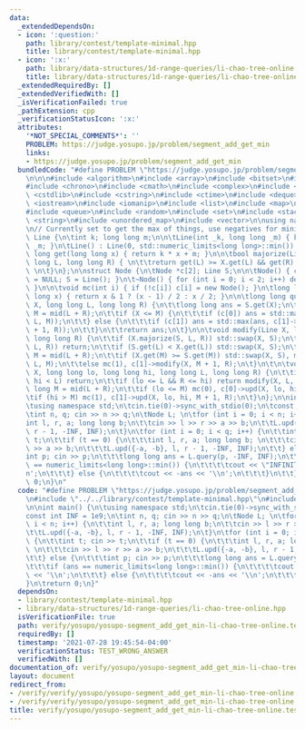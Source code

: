 ```yaml
---
data:
  _extendedDependsOn:
  - icon: ':question:'
    path: library/contest/template-minimal.hpp
    title: library/contest/template-minimal.hpp
  - icon: ':x:'
    path: library/data-structures/1d-range-queries/li-chao-tree-online.hpp
    title: library/data-structures/1d-range-queries/li-chao-tree-online.hpp
  _extendedRequiredBy: []
  _extendedVerifiedWith: []
  _isVerificationFailed: true
  _pathExtension: cpp
  _verificationStatusIcon: ':x:'
  attributes:
    '*NOT_SPECIAL_COMMENTS*': ''
    PROBLEM: https://judge.yosupo.jp/problem/segment_add_get_min
    links:
    - https://judge.yosupo.jp/problem/segment_add_get_min
  bundledCode: "#define PROBLEM \"https://judge.yosupo.jp/problem/segment_add_get_min\"\
    \n\n\n#include <algorithm>\n#include <array>\n#include <bitset>\n#include <cassert>\n\
    #include <chrono>\n#include <cmath>\n#include <complex>\n#include <cstdio>\n#include\
    \ <cstdlib>\n#include <cstring>\n#include <ctime>\n#include <deque>\n#include\
    \ <iostream>\n#include <iomanip>\n#include <list>\n#include <map>\n#include <numeric>\n\
    #include <queue>\n#include <random>\n#include <set>\n#include <stack>\n#include\
    \ <string>\n#include <unordered_map>\n#include <vector>\n\nusing namespace std;\n\
    \n// Currently set to get the max of things, use negatives for minimum\n\nstruct\
    \ Line {\n\tint k; long long m;\n\n\tLine(int _k, long long _m) { k = _k, m =\
    \ _m; }\n\tLine() : Line(0, std::numeric_limits<long long>::min()) { }\n\n\tlong\
    \ long get(long long x) { return k * x + m; }\n\n\tbool majorize(Line X, long\
    \ long L, long long R) { \n\t\treturn get(L) >= X.get(L) && get(R) >= X.get(R);\
    \ \n\t}\n};\n\nstruct Node {\n\tNode *c[2]; Line S;\n\n\tNode() { c[0] = c[1]\
    \ = NULL; S = Line(); }\n\t~Node() { for (int i = 0; i < 2; i++) delete c[i];\
    \ }\n\n\tvoid mc(int i) { if (!c[i]) c[i] = new Node(); }\n\tlong long mid(long\
    \ long x) { return x & 1 ? (x - 1) / 2 : x / 2; }\n\n\tlong long query(long long\
    \ X, long long L, long long R) {\n\t\tlong long ans = S.get(X);\n\t\tlong long\
    \ M = mid(L + R);\n\t\tif (X <= M) {\n\t\t\tif (c[0]) ans = std::max(ans, c[0]->query(X,\
    \ L, M));\n\t\t} else {\n\t\t\tif (c[1]) ans = std::max(ans, c[1]->query(X, M\
    \ + 1, R));\n\t\t}\n\t\treturn ans;\n\t}\n\n\tvoid modify(Line X, long long L,\
    \ long long R) {\n\t\tif (X.majorize(S, L, R)) std::swap(X, S);\n\t\tif (S.majorize(X,\
    \ L, R)) return;\n\t\tif (S.get(L) < X.get(L)) std::swap(X, S);\n\t\tlong long\
    \ M = mid(L + R);\n\t\tif (X.get(M) >= S.get(M)) std::swap(X, S), mc(0), c[0]->modify(X,\
    \ L, M);\n\t\telse mc(1), c[1]->modify(X, M + 1, R);\n\t}\n\t\n\tvoid upd(Line\
    \ X, long long lo, long long hi, long long L, long long R) {\n\t\tif (R < lo ||\
    \ hi < L) return;\n\t\tif (lo <= L && R <= hi) return modify(X, L, R);\n\t\tlong\
    \ long M = mid(L + R);\n\t\tif (lo <= M) mc(0), c[0]->upd(X, lo, hi, L, M);\n\t\
    \tif (hi > M) mc(1), c[1]->upd(X, lo, hi, M + 1, R);\n\t}\n};\n\nint main() {\n\
    \tusing namespace std;\n\tcin.tie(0)->sync_with_stdio(0);\n\tconst int INF = 1e9;\n\
    \tint n, q; cin >> n >> q;\n\tNode L; \n\tfor (int i = 0; i < n; i++) {\n\t\t\
    int l, r, a; long long b;\n\t\tcin >> l >> r >> a >> b;\n\t\tL.upd({-a, -b}, l,\
    \ r - 1, -INF, INF);\n\t}\n\tfor (int i = 0; i < q; i++) {\n\t\tint t; cin >>\
    \ t;\n\t\tif (t == 0) {\n\t\t\tint l, r, a; long long b; \n\t\t\tcin >> l >> r\
    \ >> a >> b;\n\t\t\tL.upd({-a, -b}, l, r - 1, -INF, INF);\n\t\t} else {\n\t\t\t\
    int p; cin >> p;\n\t\t\tlong long ans = L.query(p, -INF, INF);\n\t\t\tif (ans\
    \ == numeric_limits<long long>::min()) {\n\t\t\t\tcout << \"INFINITY\" << '\\\
    n';\n\t\t\t} else {\n\t\t\t\tcout << -ans << '\\n';\n\t\t\t}\n\t\t}\n\t}\n\treturn\
    \ 0;\n}\n"
  code: "#define PROBLEM \"https://judge.yosupo.jp/problem/segment_add_get_min\"\n\
    \n#include \"../../library/contest/template-minimal.hpp\"\n#include \"../../library/data-structures/1d-range-queries/li-chao-tree-online.hpp\"\
    \n\nint main() {\n\tusing namespace std;\n\tcin.tie(0)->sync_with_stdio(0);\n\t\
    const int INF = 1e9;\n\tint n, q; cin >> n >> q;\n\tNode L; \n\tfor (int i = 0;\
    \ i < n; i++) {\n\t\tint l, r, a; long long b;\n\t\tcin >> l >> r >> a >> b;\n\
    \t\tL.upd({-a, -b}, l, r - 1, -INF, INF);\n\t}\n\tfor (int i = 0; i < q; i++)\
    \ {\n\t\tint t; cin >> t;\n\t\tif (t == 0) {\n\t\t\tint l, r, a; long long b;\
    \ \n\t\t\tcin >> l >> r >> a >> b;\n\t\t\tL.upd({-a, -b}, l, r - 1, -INF, INF);\n\
    \t\t} else {\n\t\t\tint p; cin >> p;\n\t\t\tlong long ans = L.query(p, -INF, INF);\n\
    \t\t\tif (ans == numeric_limits<long long>::min()) {\n\t\t\t\tcout << \"INFINITY\"\
    \ << '\\n';\n\t\t\t} else {\n\t\t\t\tcout << -ans << '\\n';\n\t\t\t}\n\t\t}\n\t\
    }\n\treturn 0;\n}"
  dependsOn:
  - library/contest/template-minimal.hpp
  - library/data-structures/1d-range-queries/li-chao-tree-online.hpp
  isVerificationFile: true
  path: verify/yosupo/yosupo-segment_add_get_min-li-chao-tree-online.test.cpp
  requiredBy: []
  timestamp: '2021-07-28 19:45:54-04:00'
  verificationStatus: TEST_WRONG_ANSWER
  verifiedWith: []
documentation_of: verify/yosupo/yosupo-segment_add_get_min-li-chao-tree-online.test.cpp
layout: document
redirect_from:
- /verify/verify/yosupo/yosupo-segment_add_get_min-li-chao-tree-online.test.cpp
- /verify/verify/yosupo/yosupo-segment_add_get_min-li-chao-tree-online.test.cpp.html
title: verify/yosupo/yosupo-segment_add_get_min-li-chao-tree-online.test.cpp
---
```

